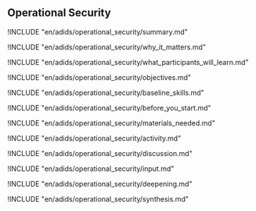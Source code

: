 
##  Operational Security

<!-- ![](en/images/operational security.png "") -->

!INCLUDE "en/adids/operational_security/summary.md"

<!-- Why The Topic Matters -->

!INCLUDE "en/adids/operational_security/why_it_matters.md"

<!--  What Participants Will Learn -->

!INCLUDE "en/adids/operational_security/what_participants_will_learn.md"

<!-- Objectives {.sidebar} -->

!INCLUDE "en/adids/operational_security/objectives.md"

<!-- Baseline Skills -->

!INCLUDE "en/adids/operational_security/baseline_skills.md"

<!-- Before you Start -->

!INCLUDE "en/adids/operational_security/before_you_start.md"

<!-- Materials Needed [stub] -->

!INCLUDE "en/adids/operational_security/materials_needed.md"

<!--Activity [stub] {.activity} -->

!INCLUDE "en/adids/operational_security/activity.md"

<!--Discussion [stub] -->

!INCLUDE "en/adids/operational_security/discussion.md"

<!-- Input -->

!INCLUDE "en/adids/operational_security/input.md"

<!-- Deepening -->

!INCLUDE "en/adids/operational_security/deepening.md"

<!--Synthesis [stub] {.synthesis} -->

!INCLUDE "en/adids/operational_security/synthesis.md"

